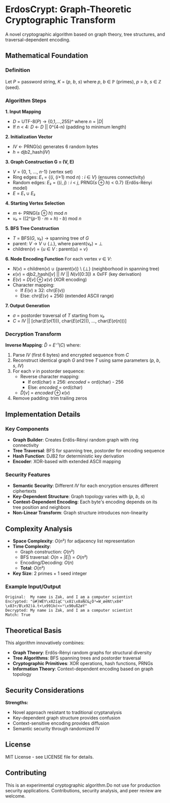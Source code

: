# ErdosCrypt: Graph-Theoretic Cryptographic Transform

A novel cryptographic algorithm based on graph theory, tree structures, and traversal-dependent encoding.

## Mathematical Foundation

### Definition
Let *P* = password string, *K* = (*p*, *b*, *s*) where *p*, *b* ∈ ℙ (primes), *p* > *b*, *s* ∈ ℤ (seed).

### Algorithm Steps

**1. Input Mapping**
- *D* = UTF-8(*P*) → {0,1,...,255}ⁿ where *n* = |*D*|
- If *n* < 4: *D* ← *D* || 0^(4-n) (padding to minimum length)

**2. Initialization Vector**
- *IV* ← PRNG(*s*) generates 6 random bytes
- *h* = djb2_hash(*IV*)

**3. Graph Construction G = (V, E)**
- *V* = {0, 1, ..., *n*-1} (vertex set)
- Ring edges: *E*₁ = {(*i*, (*i*+1) mod *n*) : *i* ∈ *V*} (ensures connectivity)
- Random edges: *E*₂ = {(*i*, *j*) : *i* < *j*, PRNG(*s* ⊕ *h*) < 0.7} (Erdős-Rényi model)
- *E* = *E*₁ ∪ *E*₂

**4. Starting Vertex Selection**
- *m* ← PRNG(*s* ⊕ *h*) mod *n*
- *v₀* = ((2^(*p*-1) · *m* + *h*) - *b*) mod *n*

**5. BFS Tree Construction**
- *T* = BFS(*G*, *v₀*) → spanning tree of *G*
- parent: *V* → *V* ∪ {⊥}, where parent(*v₀*) = ⊥
- children(*v*) = {*u* ∈ *V* : parent(*u*) = *v*}

**6. Node Encoding Function**
For each vertex *v* ∈ *V*:
- *N*(*v*) = children(*v*) ∪ {parent(*v*)} \ {⊥} (neighborhood in spanning tree)
- *κ*(*v*) = djb2_hash([*v*] || *IV* || *N*(*v*)[0:3]) ∧ 0xFF (key derivation)
- *E*(*v*) = *D*[*v*] ⊕ *κ*(*v*) (XOR encoding)
- Character mapping: 
  - If *E*(*v*) ≥ 32: chr(*E*(*v*))
  - Else: chr(*E*(*v*) + 256) (extended ASCII range)

**7. Output Generation**
- *σ* = postorder traversal of *T* starting from *v₀*
- *C* = *IV* || [char(*E*(*σ*(1))), char(*E*(*σ*(2))), ..., char(*E*(*σ*(*n*)))]

### Decryption Transform

**Inverse Mapping**: *D̂* = *E*⁻¹(*C*) where:
1. Parse *IV* (first 6 bytes) and encrypted sequence from *C*
2. Reconstruct identical graph *G* and tree *T* using same parameters (*p*, *b*, *s*, *IV*)
3. For each *v* in postorder sequence:
   - Reverse character mapping: 
     - If ord(char) ≥ 256: *encoded* = ord(char) - 256
     - Else: *encoded* = ord(char)
   - *D̂*[*v*] = *encoded* ⊕ *κ*(*v*)
4. Remove padding: trim trailing zeros

## Implementation Details

### Key Components
- **Graph Builder**: Creates Erdős-Rényi random graph with ring connectivity
- **Tree Traversal**: BFS for spanning tree, postorder for encoding sequence
- **Hash Function**: DJB2 for deterministic key derivation
- **Encoder**: XOR-based with extended ASCII mapping

### Security Features
- **Semantic Security**: Different *IV* for each encryption ensures different ciphertexts
- **Key-Dependent Structure**: Graph topology varies with (*p*, *b*, *s*)
- **Context-Dependent Encoding**: Each byte's encoding depends on its tree position and neighbors
- **Non-Linear Transform**: Graph structure introduces non-linearity

## Complexity Analysis

- **Space Complexity**: *O*(*n*²) for adjacency list representation
- **Time Complexity**: 
  - Graph construction: *O*(*n*²)
  - BFS traversal: *O*(*n* + *|E|*) = *O*(*n*²)
  - Encoding/Decoding: *O*(*n*)
  - **Total**: *O*(*n*²)
- **Key Size**: 2 primes + 1 seed integer


### Example Input/Output

```
Original:  My name is Zak, and I am a computer scientist
Encrypted: "ú#}WÈY\x82íąC'\x81\x8aÑč&¿Ö³=W¸øēNt\x84°\x83÷/B\x92)ā.t×\x991kć<»¹\x90uß2øÝ"
Decrypted: My name is Zak, and I am a computer scientist
Match: True
```

## Theoretical Basis

This algorithm innovatively combines:
- **Graph Theory**: Erdős-Rényi random graphs for structural diversity
- **Tree Algorithms**: BFS spanning trees and postorder traversal
- **Cryptographic Primitives**: XOR operations, hash functions, PRNGs
- **Information Theory**: Context-dependent encoding based on graph topology

## Security Considerations

**Strengths:**
- Novel approach resistant to traditional cryptanalysis
- Key-dependent graph structure provides confusion
- Context-sensitive encoding provides diffusion
- Semantic security through randomized IV

## License

MIT License - see LICENSE file for details.

## Contributing

This is an experimental cryptographic algorithm.Do not use for production security applications. Contributions, security analysis, and peer review are welcome.


